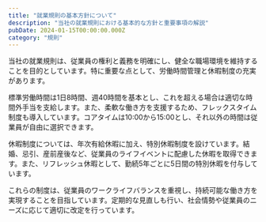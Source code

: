 ```yaml
---
title: "就業規則の基本方針について"
description: "当社の就業規則における基本的な方針と重要事項の解説"
pubDate: 2024-01-15T00:00:00.000Z
category: "規則"
---
```


当社の就業規則は、従業員の権利と義務を明確にし、健全な職場環境を維持することを目的としています。特に重要な点として、労働時間管理と休暇制度の充実があります。

標準労働時間は1日8時間、週40時間を基本とし、これを超える場合は適切な時間外手当を支給します。また、柔軟な働き方を支援するため、フレックスタイム制度も導入しています。コアタイムは10:00から15:00とし、それ以外の時間は従業員が自由に選択できます。

休暇制度については、年次有給休暇に加え、特別休暇制度を設けています。結婚、忌引、産前産後など、従業員のライフイベントに配慮した休暇を取得できます。また、リフレッシュ休暇として、勤続5年ごとに5日間の特別休暇を付与しています。

これらの制度は、従業員のワークライフバランスを重視し、持続可能な働き方を実現することを目指しています。定期的な見直しも行い、社会情勢や従業員のニーズに応じて適切に改定を行っています。
